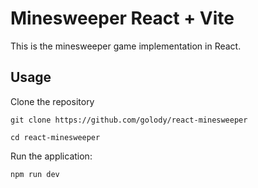 # Minesweeper React + Vite
This is the minesweeper game implementation in React.
## Usage
Clone the repository
```shell
git clone https://github.com/golody/react-minesweeper
```
```shell
cd react-minesweeper
```

Run the application:

```shell
npm run dev
```